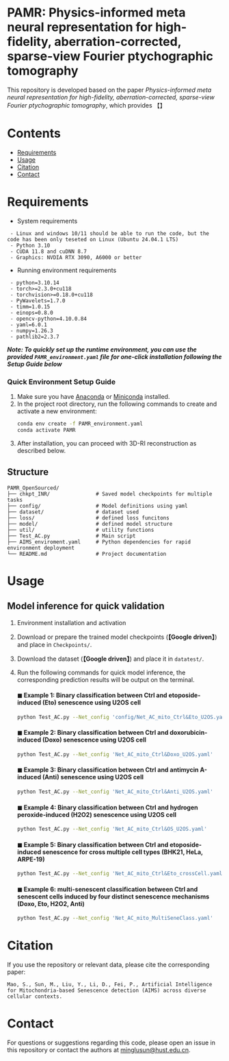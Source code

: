 # PAMR: Physics-informed meta neural representation for high-fidelity, aberration-corrected, sparse-view Fourier ptychographic tomography
This repository is developed based on the paper *Physics-informed meta neural representation for high-fidelity, aberration-corrected, sparse-view Fourier ptychographic tomography*, which provides 【】

# Contents
- [Requirements](#Requirements)
- [Usage](#Usage)
- [Citation](#Citation)
- [Contact](#Contact)


# Requirements
- System requirements
```
 - Linux and windows 10/11 should be able to run the code, but the code has been only teseted on Linux (Ubuntu 24.04.1 LTS)
 - Python 3.10
 - CUDA 11.8 and cuDNN 8.7
 - Graphics: NVDIA RTX 3090, A6000 or better 
```

- Running environment requirements 
```
 - python=3.10.14
 - torch>=2.3.0+cu118
 - torchvision>=0.18.0+cu118
 - PyWavelets=1.7.0
 - timm=1.0.15
 - einops=0.8.0
 - opencv-python=4.10.0.84
 - yaml=6.0.1
 - numpy=1.26.3
 - pathlib2=2.3.7
 ```

***Note: To quickly set up the runtime environment, you can use the provided `PAMR_environment.yaml` file for one-click installation following the Setup Guide below***

### Quick Environment Setup Guide

1. Make sure you have [Anaconda](https://www.anaconda.com/products/distribution) or [Miniconda](https://docs.conda.io/en/latest/miniconda.html) installed.
2. In the project root directory, run the following commands to create and activate a new environment:
   ```bash
   conda env create -f PAMR_environment.yaml
   conda activate PAMR
   ```
3. After installation, you can proceed with 3D-RI reconstruction as described below.

## Structure

```
PAMR_OpenSourced/
├── chkpt_INR/               # Saved model checkpoints for multiple tasks
├── config/                  # Model definitions using yaml
├── dataset/                 # dataset used
├── loss/                    # defined loss funcitons
├── model/                   # defined model structure
├── util/                    # utility functions
├── Test_AC.py               # Main script
├── AIMS_enviroment.yaml     # Python dependencies for rapid environment deployment
└── README.md                # Project documentation
```
# Usage
## Model inference for quick validation

1. Environment installation and activation
2. Download or prepare the trained model checkpoints (**【Google driven】**) and place in `Checkpoints/`.
3. Download the dataset (**【Google driven】**) and place it in `datatest/`.
4. Run the following commands for quick model inference, the corresponding prediction results will be output on the terminal.

   #### $\blacksquare$ Example 1: Binary classification between Ctrl and etoposide-induced (Eto) senescence using U2OS cell
      ```bash
      python Test_AC.py --Net_config 'config/Net_AC_mito_Ctrl&Eto_U2OS.yaml'
      ```

   #### $\blacksquare$ Example 2: Binary classification between Ctrl and doxorubicin-induced (Doxo) senescence using U2OS cell
      ```bash
      python Test_AC.py --Net_config 'Net_AC_mito_Ctrl&Doxo_U2OS.yaml'
      ```

   #### $\blacksquare$ Example 3: Binary classification between Ctrl and antimycin A-induced (Anti) senescence using U2OS cell
      ```bash
      python Test_AC.py --Net_config 'Net_AC_mito_Ctrl&Anti_U2OS.yaml'
      ```

   #### $\blacksquare$ Example 4: Binary classification between Ctrl and hydrogen peroxide-induced (H2O2) senescence using U2OS cell
      ```bash
      python Test_AC.py --Net_config 'Net_AC_mito_Ctrl&OS_U2OS.yaml'
      ```

   #### $\blacksquare$ Example 5: Binary classification between Ctrl and etoposide-induced senescence for cross multiple cell types (BHK21, HeLa, ARPE-19)
      ```bash
      python Test_AC.py --Net_config 'Net_AC_mito_Ctrl&Eto_crossCell.yaml'
      ```

   #### $\blacksquare$ Example 6: multi-senescent classification between Ctrl and senescent cells induced by four distinct senescence mechanisms (Doxo, Eto, H2O2, Anti)
      ```bash
      python Test_AC.py --Net_config 'Net_AC_mito_MultiSeneClass.yaml'
      ```


# Citation
If you use the repository or relevant data, please cite the corresponding paper:
```
Mao, S., Sun, M., Liu, Y., Li, D., Fei, P., Artificial Intelligence for Mitochondria-based Senescence detection (AIMS) across diverse cellular contexts. 
```

# Contact
For questions or suggestions regarding this code, please open an issue in this repository or contact the authors at [minglusun@hust.edu.cn](mailto:minglusun@hust.edu.cn).


